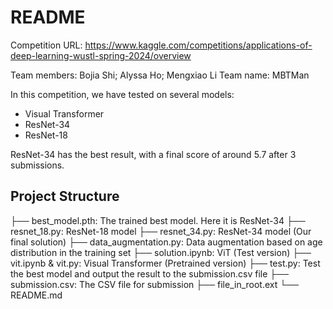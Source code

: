 # README

Competition URL: https://www.kaggle.com/competitions/applications-of-deep-learning-wustl-spring-2024/overview

Team members: Bojia Shi; Alyssa Ho; Mengxiao Li
Team name: MBTMan

In this competition, we have tested on several models:

* Visual Transformer
* ResNet-34
* ResNet-18 

ResNet-34 has the best result, with a final score of around 5.7 after 3 submissions.

## Project Structure

├── best_model.pth: The trained best model. Here it is ResNet-34
├── resnet_18.py: ResNet-18 model
├── resnet_34.py: ResNet-34 model (Our final solution)
├── data_augmentation.py: Data augmentation based on age distribution in the training set
├── solution.ipynb: ViT (Test version)
├── vit.ipynb & vit.py: Visual Transformer (Pretrained version)
├── test.py: Test the best model and output the result to the submission.csv file
├── submission.csv: The CSV file for submission
├── file_in_root.ext
└── README.md

